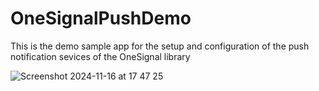 # OneSignalPushDemo

This is the demo sample app for the setup and configuration of the push notification sevices of the OneSignal library

![Screenshot 2024-11-16 at 17 47 25](https://github.com/user-attachments/assets/e5b806bb-a1ea-4bc4-8f72-b9ecae62299e)
